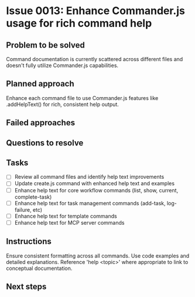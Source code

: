 # Issue 0013: Enhance Commander.js usage for rich command help

## Problem to be solved
Command documentation is currently scattered across different files and doesn&#x27;t fully utilize Commander.js capabilities.

## Planned approach
Enhance each command file to use Commander.js features like .addHelpText() for rich, consistent help output.

## Failed approaches


## Questions to resolve


## Tasks
- [ ] Review all command files and identify help text improvements
- [ ] Update create.js command with enhanced help text and examples
- [ ] Enhance help text for core workflow commands (list, show, current, complete-task)
- [ ] Enhance help text for task management commands (add-task, log-failure, etc)
- [ ] Enhance help text for template commands
- [ ] Enhance help text for MCP server commands

## Instructions
Ensure consistent formatting across all commands. Use code examples and detailed explanations. Reference &#x27;help &lt;topic&gt;&#x27; where appropriate to link to conceptual documentation.

## Next steps


